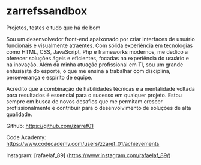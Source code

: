 # zarrefssandbox
 Projetos, testes e tudo que há de bom

Sou um desenvolvedor front-end apaixonado por criar interfaces de usuário funcionais e visualmente atraentes. Com sólida experiência em tecnologias como HTML, CSS, JavaScript, Php e frameworks modernos, me dedico a oferecer soluções ágeis e eficientes, focadas na experiência do usuário e na inovação. Além da minha atuação profissional em TI, sou um grande entusiasta do esporte, o que me ensina a trabalhar com disciplina, perseverança e espírito de equipe.

Acredito que a combinação de habilidades técnicas e a mentalidade voltada para resultados é essencial para o sucesso em qualquer projeto. Estou sempre em busca de novos desafios que me permitam crescer profissionalmente e contribuir para o desenvolvimento de soluções de alta qualidade.

Github: https://github.com/zarref01

Code Academy: https://www.codecademy.com/users/zzaref_01/achievements

Instagram: [rafaelaf_89] (https://www.instagram.com/rafaelaf_89/)
